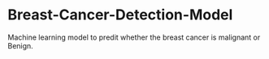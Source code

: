 # Breast-Cancer-Detection-Model
Machine learning model to predit whether the breast cancer is malignant or Benign. 
